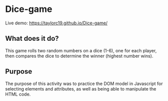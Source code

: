 # Dice-game
Live demo: https://taylorc19.github.io/Dice-game/

## What does it do?

  This game rolls two random numbers on a dice (1-6), one for each player, then compares the dice to determine the winner (highest number wins).

## Purpose

  The purpose of this activity was to practice the DOM model in Javascript for selecting elements and attributes, as well as being able to manipulate the HTML code.
